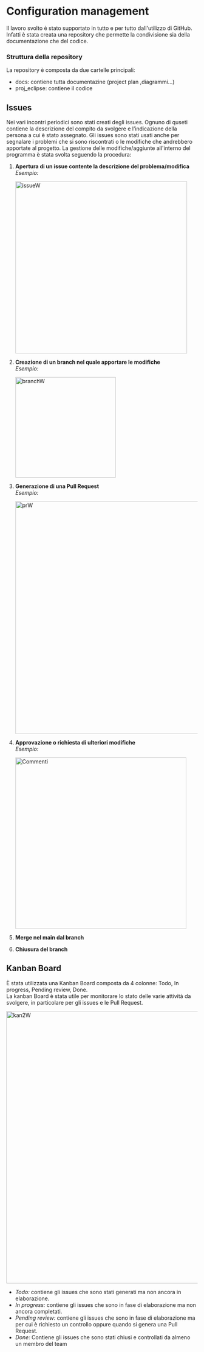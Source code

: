 # Configuration management

Il lavoro svolto è stato supportato in tutto e per tutto dall'utilizzo di GitHub.  
Infatti è stata creata una repository che permette la condivisione sia della documentazione che del codice.

### Struttura della repository

La repository è composta da due cartelle principali:
- docs: contiene tutta documentazine (project plan ,diagrammi...)
- proj_eclipse: contiene il codice

## Issues

Nei vari incontri periodici sono stati creati degli issues. Ognuno di quseti contiene la descrizione del compito da svolgere e l’indicazione della persona a cui è stato assegnato.
Gli issues sono stati usati anche per segnalare i problemi che si sono riscontrati o le modifiche che andrebbero apportate al progetto.
La gestione delle modifiche/aggiunte all'interno del programma è stata svolta seguendo la procedura:  
1. **Apertura di un issue contente la descrizione del problema/modifica**  
   _Esempio:_
   
     <img width="452" alt="issueW" src="https://github.com/JohnnyLAmpAz/smartmag/assets/145765934/ada92fe5-8c66-4231-8a33-0bf99612d8f6">


3. **Creazione di un branch nel quale apportare le modifiche**  
  _Esempio:_

    <img width="264" alt="branchW" src="https://github.com/JohnnyLAmpAz/smartmag/assets/145765934/c153c145-deb1-4f25-b430-0e8102277893">


5. **Generazione di una Pull Request**  
  _Esempio:_


    <img width="611" alt="prW" src="https://github.com/JohnnyLAmpAz/smartmag/assets/145765934/45e48147-fdb3-4dd6-95d1-49bf95908e0f">


7. **Approvazione o richiesta di ulteriori modifiche**  
  _Esempio:_

     <img width="450" alt="Commenti" src="https://github.com/JohnnyLAmpAz/smartmag/assets/145765934/638f1cae-9870-4e55-9923-dab4211b6598">

9. **Merge nel main dal branch**

11. **Chiusura del branch**


## Kanban Board

È stata utilizzata una Kanban Board composta da 4 colonne: Todo, In progress, Pending review, Done.  
La kanban Board è stata utile per monitorare lo stato delle varie attività da svolgere, in particolare per gli issues e le Pull Request.

   <img width="715" alt="kan2W" src="https://github.com/JohnnyLAmpAz/smartmag/assets/145765934/de5a845f-1c90-46a1-b7c4-b61a99786f7e">


- _Todo:_ contiene gli issues che sono stati generati ma non ancora in elaborazione.
- _In progress:_ contiene gli issues che sono in fase di elaborazione ma non ancora completati.
- _Pending review:_ contiene gli issues che sono in fase di elaborazione ma per cui è richiesto un controllo oppure quando si genera una Pull Request.
- _Done:_ Contiene gli issues che sono stati chiusi e controllati da almeno un membro del team
